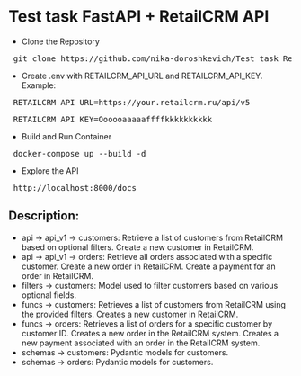 # Test task FastAPI + RetailCRM API

- Clone the Repository

<pre> git clone https://github.com/nika-doroshkevich/Test_task_RetailCRM_API.git </pre>

- Create .env with RETAILCRM_API_URL and RETAILCRM_API_KEY. Example:

<pre> RETAILCRM_API_URL=https://your.retailcrm.ru/api/v5 </pre>
<pre> RETAILCRM_API_KEY=Oooooaaaaaffffkkkkkkkkkk </pre>

- Build and Run Container

<pre> docker-compose up --build -d </pre>

- Explore the API

<pre> http://localhost:8000/docs </pre>

## Description:

- api -> api_v1 -> customers:
  Retrieve a list of customers from RetailCRM based on optional filters.
  Create a new customer in RetailCRM.
- api -> api_v1 -> orders:
  Retrieve all orders associated with a specific customer.
  Create a new order in RetailCRM.
  Create a payment for an order in RetailCRM.
- filters -> customers:
  Model used to filter customers based on various optional fields.
- funcs -> customers:
  Retrieves a list of customers from RetailCRM using the provided filters.
  Creates a new customer in RetailCRM.
- funcs -> orders:
  Retrieves a list of orders for a specific customer by customer ID.
  Creates a new order in the RetailCRM system.
  Creates a new payment associated with an order in the RetailCRM system.
- schemas -> customers:
  Pydantic models for customers.
- schemas -> orders:
  Pydantic models for customers.

